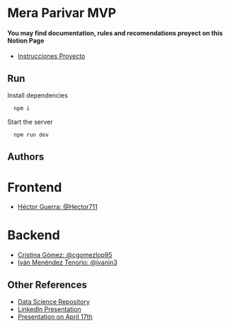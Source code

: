 
# Mera Parivar MVP





#### You may find documentation, rules and recomendations proyect on this Notion Page

 - [Instrucciones Proyecto](https://hector-guerra.notion.site/Instrucciones-Proyecto-d12d4d71f81a4ab8ae6bc536db0ea5b0)
## Run

Install dependencies

```bash
  npm i
```

Start the server

```bash
  npm run dev
```

## Authors

# Frontend
- [Héctor Guerra: @Hector711](https://www.github.com/octokatherine)


# Backend
- [Cristina Gómez: @cgomezlop95](https://www.github.com/octokatherine)
- [Iván Menéndez Tenorio: @ivanin3](https://www.github.com/octokatherine)


## Other References

 - [Data Science Repository](https://github.com/solfontan/DesafioTripulaciones)
 - [LinkedIn Presentation](https://www.linkedin.com/feed/update/urn:li:activity:7186802359304372226/)
 - [Presentation on April 17th](https://www.youtube.com/watch?v=lQl2L6P5V_o)



